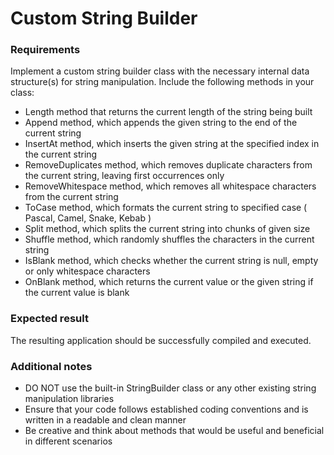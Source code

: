 # Custom String Builder

### Requirements 

Implement a custom string builder class with the necessary internal data structure(s) for string manipulation.
Include the following methods in your class:

- Length method that returns the current length of the string being built
- Append method, which appends the given string to the end of the current string
- InsertAt method, which inserts the given string at the specified index in the current string
- RemoveDuplicates method, which removes duplicate characters from the current string, leaving first occurrences only
- RemoveWhitespace method, which removes all whitespace characters from the current string
- ToCase method, which formats the current string to specified case ( Pascal, Camel, Snake, Kebab )
- Split method, which splits the current string into chunks of given size
- Shuffle method, which randomly shuffles the characters in the current string
- IsBlank method, which checks whether the current string is null, empty or only whitespace characters
- OnBlank method, which returns the current value or the given string if the current value is blank
	
### Expected result

The resulting application should be successfully compiled and executed.

### Additional notes

- DO NOT use the built-in StringBuilder class or any other existing string manipulation libraries
- Ensure that your code follows established coding conventions and is written in a readable and clean manner
- Be creative and think about methods that would be useful and beneficial in different scenarios